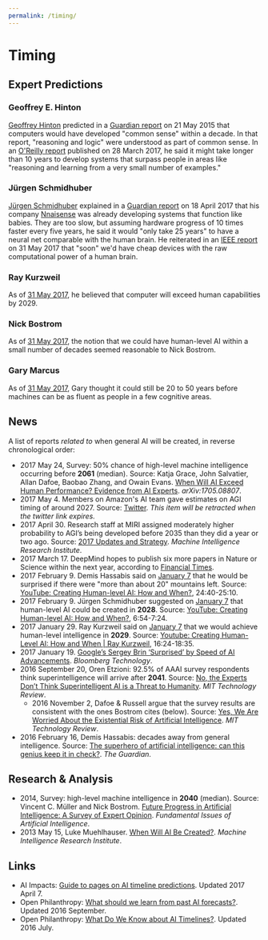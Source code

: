 ```yaml
---
permalink: /timing/
---
```

# Timing

## Expert Predictions

### Geoffrey E. Hinton

[Geoffrey Hinton](http://www.cs.toronto.edu/~hinton/) predicted in a [Guardian report](https://www.theguardian.com/science/2015/may/21/google-a-step-closer-to-developing-machines-with-human-like-intelligence) on 21 May 2015 that computers would have developed "common sense" within a decade. In that report, "reasoning and logic" were understood as part of common sense. In an [O'Reilly report](https://www.oreilly.com/ideas/adapting-ideas-from-neuroscience-for-ai) published on 28 March 2017, he said it might take longer than 10 years to develop systems that surpass people in areas like "reasoning and learning from a very small number of examples."

### Jürgen Schmidhuber

[Jürgen Schmidhuber](http://people.idsia.ch/~juergen/) explained in a [Guardian report](https://www.theguardian.com/technology/2017/apr/18/robot-man-artificial-intelligence-computer-milky-way) on 18 April 2017 that his company [Nnaisense](https://nnaisense.com/) was already developing systems that function like babies. They are too slow, but assuming hardware progress of 10 times faster every five years, he said it would "only take 25 years" to have a neural net comparable with the human brain. He reiterated in an [IEEE report](http://spectrum.ieee.org/computing/software/humanlevel-ai-is-right-around-the-corner-or-hundreds-of-years-away#JurgenSchmidhuber) on 31 May 2017 that "soon" we'd have cheap devices with the raw computational power of a human brain.

### Ray Kurzweil

As of [31 May 2017](http://spectrum.ieee.org/computing/software/humanlevel-ai-is-right-around-the-corner-or-hundreds-of-years-away#RayKurzweil), he believed that computer will exceed human capabilities by 2029.

### Nick Bostrom

As of [31 May 2017](http://spectrum.ieee.org/computing/software/humanlevel-ai-is-right-around-the-corner-or-hundreds-of-years-away#NickBostrom), the notion that we could have human-level AI within a small number of decades seemed reasonable to Nick Bostrom.

### Gary Marcus

As of [31 May 2017](http://spectrum.ieee.org/computing/software/humanlevel-ai-is-right-around-the-corner-or-hundreds-of-years-away#GaryMarcus), Gary thought it could still be 20 to 50 years before machines can be as fluent as people in a few cognitive areas.

## News

A list of reports *related to* when general AI will be created, in reverse chronological order:

* 2017 May 24, Survey: 50% chance of high-level machine intelligence occurring before **2061** (median). Source: Katja Grace, John Salvatier, Allan Dafoe, Baobao Zhang, and Owain Evans. [When Will AI Exceed Human Performance? Evidence from AI Experts](https://arxiv.org/abs/1705.08807). *arXiv:1705.08807*.
* 2017 May 4. Members on Amazon's AI team gave estimates on AGI timing of around 2027. Source: [Twitter](https://twitter.com/katherinebailey/status/860188371888549888). *This item will be retracted when the twitter link expires.*
* 2017 April 30. Research staff at MIRI assigned moderately higher probability to AGI’s being developed before 2035 than they did a year or two ago. Source: [2017 Updates and Strategy](https://intelligence.org/2017/04/30/2017-updates-and-strategy/). *Machine Intelligence Research Institute*.
* 2017 March 17. DeepMind hopes to publish six more papers in Nature or Science within the next year, according to [Financial Times](https://www.ft.com/content/cada14c4-d366-11e6-b06b-680c49b4b4c0).
* 2017 February 9. Demis Hassabis said on [January 7](https://futureoflife.org/bai-2017/) that he would be surprised if there were "more than about 20" mountains left. Source: [YouTube: Creating Human-level AI: How and When?](https://www.youtube.com/watch?v=V0aXMTpZTfc), 24:40-25:10.
* 2017 February 9. Jürgen Schmidhuber suggested on [January 7](https://futureoflife.org/bai-2017/) that human-level AI could be created in **2028**. Source: [YouTube: Creating Human-level AI: How and When?](https://www.youtube.com/watch?v=V0aXMTpZTfc), 6:54-7:24.
* 2017 January 29. Ray Kurzweil said on [January 7](https://futureoflife.org/bai-2017/) that we would achieve human-level intelligence in **2029**. Source: [Youtube: Creating Human-Level AI: How and When \| Ray Kurzweil](https://www.youtube.com/watch?v=oPyCHwPS04E), 16:24-18:35.
* 2017 January 19. [Google’s Sergey Brin ‘Surprised’ by Speed of AI Advancements](https://www.bloomberg.com/news/articles/2017-01-19/google-s-sergey-brin-surprised-by-speed-of-ai-advancements). *Bloomberg Technology*.
* 2016 September 20, Oren Etzioni: 92.5% of AAAI survey respondents think superintelligence will arrive after **2041**. Source: [No, the Experts Don’t Think Superintelligent AI is a Threat to Humanity](https://www.technologyreview.com/s/602410/no-the-experts-dont-think-superintelligent-ai-is-a-threat-to-humanity/). *MIT Technology Review*.
   * 2016 November 2, Dafoe & Russell argue that the survey results are consistent with the ones Bostrom cites (below). Source: [Yes, We Are Worried About the Existential Risk of Artificial Intelligence](https://www.technologyreview.com/s/602776/yes-we-are-worried-about-the-existential-risk-of-artificial-intelligence/). *MIT Technology Review*.
* 2016 February 16, Demis Hassabis: decades away from general intelligence. Source: [The superhero of artificial intelligence: can this genius keep it in check?](https://www.theguardian.com/technology/2016/feb/16/demis-hassabis-artificial-intelligence-deepmind-alphago). *The Guardian*.

## Research & Analysis

* 2014, Survey: high-level machine intelligence in **2040** (median). Source: Vincent C. Müller and Nick Bostrom. [Future Progress in Artificial Intelligence: A Survey of Expert Opinion](http://www.nickbostrom.com/papers/survey.pdf). *Fundamental Issues of Artificial Intelligence*.
* 2013 May 15, Luke Muehlhauser. [When Will AI Be Created?](https://intelligence.org/2013/05/15/when-will-ai-be-created/). *Machine Intelligence Research Institute*.

## Links

* AI Impacts: [Guide to pages on AI timeline predictions](http://aiimpacts.org/guide-to-pages-on-ai-timeline-predictions/). Updated 2017 April 7.
* Open Philanthropy: [What should we learn from past AI forecasts?](http://www.openphilanthropy.org/focus/global-catastrophic-risks/potential-risks-advanced-artificial-intelligence/what-should-we-learn-past-ai-forecasts). Updated 2016 September.
* Open Philanthropy: [What Do We Know about AI Timelines?](http://www.openphilanthropy.org/focus/global-catastrophic-risks/potential-risks-advanced-artificial-intelligence/ai-timelines). Updated 2016 July.
